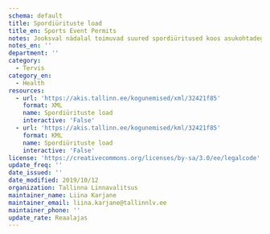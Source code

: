 ```yaml
---
schema: default
title: Spordiürituste load
title_en: Sports Event Permits
notes: Jooksval nädalal toimuvad suured spordiüritused koos asukohtadega
notes_en: ''
department: ''
category:
  - Tervis
category_en:
  - Health
resources:
  - url: 'https://akis.tallinn.ee/kogunemised/xml/32421f85'
    format: XML
    name: Spordiürituste load
    interactive: 'False'
  - url: 'https://akis.tallinn.ee/kogunemised/kml/32421f85'
    format: KML
    name: Spordiürituste load
    interactive: 'False'
license: 'https://creativecommons.org/licenses/by-sa/3.0/ee/legalcode'
update_freq: ''
date_issued: ''
date_modified: 2019/10/12
organization: Tallinna Linnavalitsus
maintainer_name: Liina Karjane
maintainer_email: liina.karjane@tallinnlv.ee
maintainer_phone: ''
update_rate: Reaalajas
---
```

